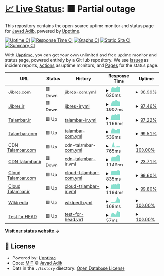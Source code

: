 # [📈 Live Status](https://demo.upptime.js.org): <!--live status--> **🟧 Partial outage**

This repository contains the open-source uptime monitor and status page for [Javad Adib](https://MrAdib.com), powered by [Upptime](https://github.com/upptime/upptime).

[![Uptime CI](https://github.com/MrJavadAdib/upptime/workflows/Uptime%20CI/badge.svg)](https://github.com/upptime/upptime/actions?query=workflow%3A%22Uptime+CI%22)
[![Response Time CI](https://github.com/MrJavadAdib/upptime/workflows/Response%20Time%20CI/badge.svg)](https://github.com/upptime/upptime/actions?query=workflow%3A%22Response+Time+CI%22)
[![Graphs CI](https://github.com/MrJavadAdib/upptime/workflows/Graphs%20CI/badge.svg)](https://github.com/upptime/upptime/actions?query=workflow%3A%22Graphs+CI%22)
[![Static Site CI](https://github.com/MrJavadAdib/upptime/workflows/Static%20Site%20CI/badge.svg)](https://github.com/upptime/upptime/actions?query=workflow%3A%22Static+Site+CI%22)
[![Summary CI](https://github.com/MrJavadAdib/upptime/workflows/Summary%20CI/badge.svg)](https://github.com/upptime/upptime/actions?query=workflow%3A%22Summary+CI%22)

With [Upptime](https://upptime.js.org), you can get your own unlimited and free uptime monitor and status page, powered entirely by a GitHub repository. We use [Issues](https://github.com/MrJavadAdib/upptime/issues) as incident reports, [Actions](https://github.com/MrJavadAdib/upptime/actions) as uptime monitors, and [Pages](https://demo.upptime.js.org) for the status page.

<!--start: status pages-->
<!-- This summary is generated by Upptime (https://github.com/upptime/upptime) -->
<!-- Do not edit this manually, your changes will be overwritten -->
<!-- prettier-ignore -->
| URL | Status | History | Response Time | Uptime |
| --- | ------ | ------- | ------------- | ------ |
| <img alt="" src="https://favicons.githubusercontent.com/jibres.com" height="13"> [Jibres.com](https://jibres.com) | 🟥 Down | [jibres-com.yml](https://github.com/MrJavadAdib/upptime/commits/HEAD/history/jibres-com.yml) | <details><summary><img alt="Response time graph" src="./graphs/jibres-com/response-time-week.png" height="20"> 620ms</summary><br><a href="https://demo.upptime.js.org/history/jibres-com"><img alt="Response time 574" src="https://img.shields.io/endpoint?url=https%3A%2F%2Fraw.githubusercontent.com%2FMrJavadAdib%2Fupptime%2FHEAD%2Fapi%2Fjibres-com%2Fresponse-time.json"></a><br><a href="https://demo.upptime.js.org/history/jibres-com"><img alt="24-hour response time 647" src="https://img.shields.io/endpoint?url=https%3A%2F%2Fraw.githubusercontent.com%2FMrJavadAdib%2Fupptime%2FHEAD%2Fapi%2Fjibres-com%2Fresponse-time-day.json"></a><br><a href="https://demo.upptime.js.org/history/jibres-com"><img alt="7-day response time 620" src="https://img.shields.io/endpoint?url=https%3A%2F%2Fraw.githubusercontent.com%2FMrJavadAdib%2Fupptime%2FHEAD%2Fapi%2Fjibres-com%2Fresponse-time-week.json"></a><br><a href="https://demo.upptime.js.org/history/jibres-com"><img alt="30-day response time 604" src="https://img.shields.io/endpoint?url=https%3A%2F%2Fraw.githubusercontent.com%2FMrJavadAdib%2Fupptime%2FHEAD%2Fapi%2Fjibres-com%2Fresponse-time-month.json"></a><br><a href="https://demo.upptime.js.org/history/jibres-com"><img alt="1-year response time 574" src="https://img.shields.io/endpoint?url=https%3A%2F%2Fraw.githubusercontent.com%2FMrJavadAdib%2Fupptime%2FHEAD%2Fapi%2Fjibres-com%2Fresponse-time-year.json"></a></details> | <details><summary><a href="https://demo.upptime.js.org/history/jibres-com">98.99%</a></summary><a href="https://demo.upptime.js.org/history/jibres-com"><img alt="All-time uptime 99.83%" src="https://img.shields.io/endpoint?url=https%3A%2F%2Fraw.githubusercontent.com%2FMrJavadAdib%2Fupptime%2FHEAD%2Fapi%2Fjibres-com%2Fuptime.json"></a><br><a href="https://demo.upptime.js.org/history/jibres-com"><img alt="24-hour uptime 100.00%" src="https://img.shields.io/endpoint?url=https%3A%2F%2Fraw.githubusercontent.com%2FMrJavadAdib%2Fupptime%2FHEAD%2Fapi%2Fjibres-com%2Fuptime-day.json"></a><br><a href="https://demo.upptime.js.org/history/jibres-com"><img alt="7-day uptime 98.99%" src="https://img.shields.io/endpoint?url=https%3A%2F%2Fraw.githubusercontent.com%2FMrJavadAdib%2Fupptime%2FHEAD%2Fapi%2Fjibres-com%2Fuptime-week.json"></a><br><a href="https://demo.upptime.js.org/history/jibres-com"><img alt="30-day uptime 99.77%" src="https://img.shields.io/endpoint?url=https%3A%2F%2Fraw.githubusercontent.com%2FMrJavadAdib%2Fupptime%2FHEAD%2Fapi%2Fjibres-com%2Fuptime-month.json"></a><br><a href="https://demo.upptime.js.org/history/jibres-com"><img alt="1-year uptime 99.83%" src="https://img.shields.io/endpoint?url=https%3A%2F%2Fraw.githubusercontent.com%2FMrJavadAdib%2Fupptime%2FHEAD%2Fapi%2Fjibres-com%2Fuptime-year.json"></a></details>
| <img alt="" src="https://favicons.githubusercontent.com/jibres.ir" height="13"> [Jibres.ir](https://jibres.ir) | 🟥 Down | [jibres-ir.yml](https://github.com/MrJavadAdib/upptime/commits/HEAD/history/jibres-ir.yml) | <details><summary><img alt="Response time graph" src="./graphs/jibres-ir/response-time-week.png" height="20"> 1907ms</summary><br><a href="https://demo.upptime.js.org/history/jibres-ir"><img alt="Response time 1933" src="https://img.shields.io/endpoint?url=https%3A%2F%2Fraw.githubusercontent.com%2FMrJavadAdib%2Fupptime%2FHEAD%2Fapi%2Fjibres-ir%2Fresponse-time.json"></a><br><a href="https://demo.upptime.js.org/history/jibres-ir"><img alt="24-hour response time 1769" src="https://img.shields.io/endpoint?url=https%3A%2F%2Fraw.githubusercontent.com%2FMrJavadAdib%2Fupptime%2FHEAD%2Fapi%2Fjibres-ir%2Fresponse-time-day.json"></a><br><a href="https://demo.upptime.js.org/history/jibres-ir"><img alt="7-day response time 1907" src="https://img.shields.io/endpoint?url=https%3A%2F%2Fraw.githubusercontent.com%2FMrJavadAdib%2Fupptime%2FHEAD%2Fapi%2Fjibres-ir%2Fresponse-time-week.json"></a><br><a href="https://demo.upptime.js.org/history/jibres-ir"><img alt="30-day response time 1945" src="https://img.shields.io/endpoint?url=https%3A%2F%2Fraw.githubusercontent.com%2FMrJavadAdib%2Fupptime%2FHEAD%2Fapi%2Fjibres-ir%2Fresponse-time-month.json"></a><br><a href="https://demo.upptime.js.org/history/jibres-ir"><img alt="1-year response time 1933" src="https://img.shields.io/endpoint?url=https%3A%2F%2Fraw.githubusercontent.com%2FMrJavadAdib%2Fupptime%2FHEAD%2Fapi%2Fjibres-ir%2Fresponse-time-year.json"></a></details> | <details><summary><a href="https://demo.upptime.js.org/history/jibres-ir">97.46%</a></summary><a href="https://demo.upptime.js.org/history/jibres-ir"><img alt="All-time uptime 99.51%" src="https://img.shields.io/endpoint?url=https%3A%2F%2Fraw.githubusercontent.com%2FMrJavadAdib%2Fupptime%2FHEAD%2Fapi%2Fjibres-ir%2Fuptime.json"></a><br><a href="https://demo.upptime.js.org/history/jibres-ir"><img alt="24-hour uptime 100.00%" src="https://img.shields.io/endpoint?url=https%3A%2F%2Fraw.githubusercontent.com%2FMrJavadAdib%2Fupptime%2FHEAD%2Fapi%2Fjibres-ir%2Fuptime-day.json"></a><br><a href="https://demo.upptime.js.org/history/jibres-ir"><img alt="7-day uptime 97.46%" src="https://img.shields.io/endpoint?url=https%3A%2F%2Fraw.githubusercontent.com%2FMrJavadAdib%2Fupptime%2FHEAD%2Fapi%2Fjibres-ir%2Fuptime-week.json"></a><br><a href="https://demo.upptime.js.org/history/jibres-ir"><img alt="30-day uptime 99.33%" src="https://img.shields.io/endpoint?url=https%3A%2F%2Fraw.githubusercontent.com%2FMrJavadAdib%2Fupptime%2FHEAD%2Fapi%2Fjibres-ir%2Fuptime-month.json"></a><br><a href="https://demo.upptime.js.org/history/jibres-ir"><img alt="1-year uptime 99.51%" src="https://img.shields.io/endpoint?url=https%3A%2F%2Fraw.githubusercontent.com%2FMrJavadAdib%2Fupptime%2FHEAD%2Fapi%2Fjibres-ir%2Fuptime-year.json"></a></details>
| <img alt="" src="https://favicons.githubusercontent.com/talambar.ir" height="13"> [Talambar.ir](https://talambar.ir) | 🟩 Up | [talambar-ir.yml](https://github.com/MrJavadAdib/upptime/commits/HEAD/history/talambar-ir.yml) | <details><summary><img alt="Response time graph" src="./graphs/talambar-ir/response-time-week.png" height="20"> 1166ms</summary><br><a href="https://demo.upptime.js.org/history/talambar-ir"><img alt="Response time 1178" src="https://img.shields.io/endpoint?url=https%3A%2F%2Fraw.githubusercontent.com%2FMrJavadAdib%2Fupptime%2FHEAD%2Fapi%2Ftalambar-ir%2Fresponse-time.json"></a><br><a href="https://demo.upptime.js.org/history/talambar-ir"><img alt="24-hour response time 1198" src="https://img.shields.io/endpoint?url=https%3A%2F%2Fraw.githubusercontent.com%2FMrJavadAdib%2Fupptime%2FHEAD%2Fapi%2Ftalambar-ir%2Fresponse-time-day.json"></a><br><a href="https://demo.upptime.js.org/history/talambar-ir"><img alt="7-day response time 1166" src="https://img.shields.io/endpoint?url=https%3A%2F%2Fraw.githubusercontent.com%2FMrJavadAdib%2Fupptime%2FHEAD%2Fapi%2Ftalambar-ir%2Fresponse-time-week.json"></a><br><a href="https://demo.upptime.js.org/history/talambar-ir"><img alt="30-day response time 1135" src="https://img.shields.io/endpoint?url=https%3A%2F%2Fraw.githubusercontent.com%2FMrJavadAdib%2Fupptime%2FHEAD%2Fapi%2Ftalambar-ir%2Fresponse-time-month.json"></a><br><a href="https://demo.upptime.js.org/history/talambar-ir"><img alt="1-year response time 1178" src="https://img.shields.io/endpoint?url=https%3A%2F%2Fraw.githubusercontent.com%2FMrJavadAdib%2Fupptime%2FHEAD%2Fapi%2Ftalambar-ir%2Fresponse-time-year.json"></a></details> | <details><summary><a href="https://demo.upptime.js.org/history/talambar-ir">97.22%</a></summary><a href="https://demo.upptime.js.org/history/talambar-ir"><img alt="All-time uptime 99.50%" src="https://img.shields.io/endpoint?url=https%3A%2F%2Fraw.githubusercontent.com%2FMrJavadAdib%2Fupptime%2FHEAD%2Fapi%2Ftalambar-ir%2Fuptime.json"></a><br><a href="https://demo.upptime.js.org/history/talambar-ir"><img alt="24-hour uptime 100.00%" src="https://img.shields.io/endpoint?url=https%3A%2F%2Fraw.githubusercontent.com%2FMrJavadAdib%2Fupptime%2FHEAD%2Fapi%2Ftalambar-ir%2Fuptime-day.json"></a><br><a href="https://demo.upptime.js.org/history/talambar-ir"><img alt="7-day uptime 97.22%" src="https://img.shields.io/endpoint?url=https%3A%2F%2Fraw.githubusercontent.com%2FMrJavadAdib%2Fupptime%2FHEAD%2Fapi%2Ftalambar-ir%2Fuptime-week.json"></a><br><a href="https://demo.upptime.js.org/history/talambar-ir"><img alt="30-day uptime 99.32%" src="https://img.shields.io/endpoint?url=https%3A%2F%2Fraw.githubusercontent.com%2FMrJavadAdib%2Fupptime%2FHEAD%2Fapi%2Ftalambar-ir%2Fuptime-month.json"></a><br><a href="https://demo.upptime.js.org/history/talambar-ir"><img alt="1-year uptime 99.50%" src="https://img.shields.io/endpoint?url=https%3A%2F%2Fraw.githubusercontent.com%2FMrJavadAdib%2Fupptime%2FHEAD%2Fapi%2Ftalambar-ir%2Fuptime-year.json"></a></details>
| <img alt="" src="https://favicons.githubusercontent.com/talambar.com" height="13"> [Talambar.com](https://talambar.com) | 🟩 Up | [talambar-com.yml](https://github.com/MrJavadAdib/upptime/commits/HEAD/history/talambar-com.yml) | <details><summary><img alt="Response time graph" src="./graphs/talambar-com/response-time-week.png" height="20"> 539ms</summary><br><a href="https://demo.upptime.js.org/history/talambar-com"><img alt="Response time 515" src="https://img.shields.io/endpoint?url=https%3A%2F%2Fraw.githubusercontent.com%2FMrJavadAdib%2Fupptime%2FHEAD%2Fapi%2Ftalambar-com%2Fresponse-time.json"></a><br><a href="https://demo.upptime.js.org/history/talambar-com"><img alt="24-hour response time 534" src="https://img.shields.io/endpoint?url=https%3A%2F%2Fraw.githubusercontent.com%2FMrJavadAdib%2Fupptime%2FHEAD%2Fapi%2Ftalambar-com%2Fresponse-time-day.json"></a><br><a href="https://demo.upptime.js.org/history/talambar-com"><img alt="7-day response time 539" src="https://img.shields.io/endpoint?url=https%3A%2F%2Fraw.githubusercontent.com%2FMrJavadAdib%2Fupptime%2FHEAD%2Fapi%2Ftalambar-com%2Fresponse-time-week.json"></a><br><a href="https://demo.upptime.js.org/history/talambar-com"><img alt="30-day response time 530" src="https://img.shields.io/endpoint?url=https%3A%2F%2Fraw.githubusercontent.com%2FMrJavadAdib%2Fupptime%2FHEAD%2Fapi%2Ftalambar-com%2Fresponse-time-month.json"></a><br><a href="https://demo.upptime.js.org/history/talambar-com"><img alt="1-year response time 515" src="https://img.shields.io/endpoint?url=https%3A%2F%2Fraw.githubusercontent.com%2FMrJavadAdib%2Fupptime%2FHEAD%2Fapi%2Ftalambar-com%2Fresponse-time-year.json"></a></details> | <details><summary><a href="https://demo.upptime.js.org/history/talambar-com">99.51%</a></summary><a href="https://demo.upptime.js.org/history/talambar-com"><img alt="All-time uptime 99.92%" src="https://img.shields.io/endpoint?url=https%3A%2F%2Fraw.githubusercontent.com%2FMrJavadAdib%2Fupptime%2FHEAD%2Fapi%2Ftalambar-com%2Fuptime.json"></a><br><a href="https://demo.upptime.js.org/history/talambar-com"><img alt="24-hour uptime 100.00%" src="https://img.shields.io/endpoint?url=https%3A%2F%2Fraw.githubusercontent.com%2FMrJavadAdib%2Fupptime%2FHEAD%2Fapi%2Ftalambar-com%2Fuptime-day.json"></a><br><a href="https://demo.upptime.js.org/history/talambar-com"><img alt="7-day uptime 99.51%" src="https://img.shields.io/endpoint?url=https%3A%2F%2Fraw.githubusercontent.com%2FMrJavadAdib%2Fupptime%2FHEAD%2Fapi%2Ftalambar-com%2Fuptime-week.json"></a><br><a href="https://demo.upptime.js.org/history/talambar-com"><img alt="30-day uptime 99.89%" src="https://img.shields.io/endpoint?url=https%3A%2F%2Fraw.githubusercontent.com%2FMrJavadAdib%2Fupptime%2FHEAD%2Fapi%2Ftalambar-com%2Fuptime-month.json"></a><br><a href="https://demo.upptime.js.org/history/talambar-com"><img alt="1-year uptime 99.92%" src="https://img.shields.io/endpoint?url=https%3A%2F%2Fraw.githubusercontent.com%2FMrJavadAdib%2Fupptime%2FHEAD%2Fapi%2Ftalambar-com%2Fuptime-year.json"></a></details>
| <img alt="" src="https://favicons.githubusercontent.com/cdn.talambar.com" height="13"> [CDN Talambar.com](https://cdn.talambar.com) | 🟩 Up | [cdn-talambar-com.yml](https://github.com/MrJavadAdib/upptime/commits/HEAD/history/cdn-talambar-com.yml) | <details><summary><img alt="Response time graph" src="./graphs/cdn-talambar-com/response-time-week.png" height="20"> 765ms</summary><br><a href="https://demo.upptime.js.org/history/cdn-talambar-com"><img alt="Response time 530" src="https://img.shields.io/endpoint?url=https%3A%2F%2Fraw.githubusercontent.com%2FMrJavadAdib%2Fupptime%2FHEAD%2Fapi%2Fcdn-talambar-com%2Fresponse-time.json"></a><br><a href="https://demo.upptime.js.org/history/cdn-talambar-com"><img alt="24-hour response time 564" src="https://img.shields.io/endpoint?url=https%3A%2F%2Fraw.githubusercontent.com%2FMrJavadAdib%2Fupptime%2FHEAD%2Fapi%2Fcdn-talambar-com%2Fresponse-time-day.json"></a><br><a href="https://demo.upptime.js.org/history/cdn-talambar-com"><img alt="7-day response time 765" src="https://img.shields.io/endpoint?url=https%3A%2F%2Fraw.githubusercontent.com%2FMrJavadAdib%2Fupptime%2FHEAD%2Fapi%2Fcdn-talambar-com%2Fresponse-time-week.json"></a><br><a href="https://demo.upptime.js.org/history/cdn-talambar-com"><img alt="30-day response time 563" src="https://img.shields.io/endpoint?url=https%3A%2F%2Fraw.githubusercontent.com%2FMrJavadAdib%2Fupptime%2FHEAD%2Fapi%2Fcdn-talambar-com%2Fresponse-time-month.json"></a><br><a href="https://demo.upptime.js.org/history/cdn-talambar-com"><img alt="1-year response time 530" src="https://img.shields.io/endpoint?url=https%3A%2F%2Fraw.githubusercontent.com%2FMrJavadAdib%2Fupptime%2FHEAD%2Fapi%2Fcdn-talambar-com%2Fresponse-time-year.json"></a></details> | <details><summary><a href="https://demo.upptime.js.org/history/cdn-talambar-com">100.00%</a></summary><a href="https://demo.upptime.js.org/history/cdn-talambar-com"><img alt="All-time uptime 100.00%" src="https://img.shields.io/endpoint?url=https%3A%2F%2Fraw.githubusercontent.com%2FMrJavadAdib%2Fupptime%2FHEAD%2Fapi%2Fcdn-talambar-com%2Fuptime.json"></a><br><a href="https://demo.upptime.js.org/history/cdn-talambar-com"><img alt="24-hour uptime 100.00%" src="https://img.shields.io/endpoint?url=https%3A%2F%2Fraw.githubusercontent.com%2FMrJavadAdib%2Fupptime%2FHEAD%2Fapi%2Fcdn-talambar-com%2Fuptime-day.json"></a><br><a href="https://demo.upptime.js.org/history/cdn-talambar-com"><img alt="7-day uptime 100.00%" src="https://img.shields.io/endpoint?url=https%3A%2F%2Fraw.githubusercontent.com%2FMrJavadAdib%2Fupptime%2FHEAD%2Fapi%2Fcdn-talambar-com%2Fuptime-week.json"></a><br><a href="https://demo.upptime.js.org/history/cdn-talambar-com"><img alt="30-day uptime 100.00%" src="https://img.shields.io/endpoint?url=https%3A%2F%2Fraw.githubusercontent.com%2FMrJavadAdib%2Fupptime%2FHEAD%2Fapi%2Fcdn-talambar-com%2Fuptime-month.json"></a><br><a href="https://demo.upptime.js.org/history/cdn-talambar-com"><img alt="1-year uptime 100.00%" src="https://img.shields.io/endpoint?url=https%3A%2F%2Fraw.githubusercontent.com%2FMrJavadAdib%2Fupptime%2FHEAD%2Fapi%2Fcdn-talambar-com%2Fuptime-year.json"></a></details>
| <img alt="" src="https://favicons.githubusercontent.com/cdn.talambar.ir" height="13"> [CDN Talambar.ir](https://cdn.talambar.ir) | 🟥 Down | [cdn-talambar-ir.yml](https://github.com/MrJavadAdib/upptime/commits/HEAD/history/cdn-talambar-ir.yml) | <details><summary><img alt="Response time graph" src="./graphs/cdn-talambar-ir/response-time-week.png" height="20"> 1146ms</summary><br><a href="https://demo.upptime.js.org/history/cdn-talambar-ir"><img alt="Response time 1211" src="https://img.shields.io/endpoint?url=https%3A%2F%2Fraw.githubusercontent.com%2FMrJavadAdib%2Fupptime%2FHEAD%2Fapi%2Fcdn-talambar-ir%2Fresponse-time.json"></a><br><a href="https://demo.upptime.js.org/history/cdn-talambar-ir"><img alt="24-hour response time 1205" src="https://img.shields.io/endpoint?url=https%3A%2F%2Fraw.githubusercontent.com%2FMrJavadAdib%2Fupptime%2FHEAD%2Fapi%2Fcdn-talambar-ir%2Fresponse-time-day.json"></a><br><a href="https://demo.upptime.js.org/history/cdn-talambar-ir"><img alt="7-day response time 1146" src="https://img.shields.io/endpoint?url=https%3A%2F%2Fraw.githubusercontent.com%2FMrJavadAdib%2Fupptime%2FHEAD%2Fapi%2Fcdn-talambar-ir%2Fresponse-time-week.json"></a><br><a href="https://demo.upptime.js.org/history/cdn-talambar-ir"><img alt="30-day response time 1116" src="https://img.shields.io/endpoint?url=https%3A%2F%2Fraw.githubusercontent.com%2FMrJavadAdib%2Fupptime%2FHEAD%2Fapi%2Fcdn-talambar-ir%2Fresponse-time-month.json"></a><br><a href="https://demo.upptime.js.org/history/cdn-talambar-ir"><img alt="1-year response time 1211" src="https://img.shields.io/endpoint?url=https%3A%2F%2Fraw.githubusercontent.com%2FMrJavadAdib%2Fupptime%2FHEAD%2Fapi%2Fcdn-talambar-ir%2Fresponse-time-year.json"></a></details> | <details><summary><a href="https://demo.upptime.js.org/history/cdn-talambar-ir">23.71%</a></summary><a href="https://demo.upptime.js.org/history/cdn-talambar-ir"><img alt="All-time uptime 87.03%" src="https://img.shields.io/endpoint?url=https%3A%2F%2Fraw.githubusercontent.com%2FMrJavadAdib%2Fupptime%2FHEAD%2Fapi%2Fcdn-talambar-ir%2Fuptime.json"></a><br><a href="https://demo.upptime.js.org/history/cdn-talambar-ir"><img alt="24-hour uptime 0.00%" src="https://img.shields.io/endpoint?url=https%3A%2F%2Fraw.githubusercontent.com%2FMrJavadAdib%2Fupptime%2FHEAD%2Fapi%2Fcdn-talambar-ir%2Fuptime-day.json"></a><br><a href="https://demo.upptime.js.org/history/cdn-talambar-ir"><img alt="7-day uptime 23.71%" src="https://img.shields.io/endpoint?url=https%3A%2F%2Fraw.githubusercontent.com%2FMrJavadAdib%2Fupptime%2FHEAD%2Fapi%2Fcdn-talambar-ir%2Fuptime-week.json"></a><br><a href="https://demo.upptime.js.org/history/cdn-talambar-ir"><img alt="30-day uptime 82.41%" src="https://img.shields.io/endpoint?url=https%3A%2F%2Fraw.githubusercontent.com%2FMrJavadAdib%2Fupptime%2FHEAD%2Fapi%2Fcdn-talambar-ir%2Fuptime-month.json"></a><br><a href="https://demo.upptime.js.org/history/cdn-talambar-ir"><img alt="1-year uptime 87.03%" src="https://img.shields.io/endpoint?url=https%3A%2F%2Fraw.githubusercontent.com%2FMrJavadAdib%2Fupptime%2FHEAD%2Fapi%2Fcdn-talambar-ir%2Fuptime-year.json"></a></details>
| <img alt="" src="https://favicons.githubusercontent.com/cloud.talambar.com" height="13"> [Cloud Talambar.com](https://cloud.talambar.com) | 🟩 Up | [cloud-talambar-com.yml](https://github.com/MrJavadAdib/upptime/commits/HEAD/history/cloud-talambar-com.yml) | <details><summary><img alt="Response time graph" src="./graphs/cloud-talambar-com/response-time-week.png" height="20"> 835ms</summary><br><a href="https://demo.upptime.js.org/history/cloud-talambar-com"><img alt="Response time 805" src="https://img.shields.io/endpoint?url=https%3A%2F%2Fraw.githubusercontent.com%2FMrJavadAdib%2Fupptime%2FHEAD%2Fapi%2Fcloud-talambar-com%2Fresponse-time.json"></a><br><a href="https://demo.upptime.js.org/history/cloud-talambar-com"><img alt="24-hour response time 839" src="https://img.shields.io/endpoint?url=https%3A%2F%2Fraw.githubusercontent.com%2FMrJavadAdib%2Fupptime%2FHEAD%2Fapi%2Fcloud-talambar-com%2Fresponse-time-day.json"></a><br><a href="https://demo.upptime.js.org/history/cloud-talambar-com"><img alt="7-day response time 835" src="https://img.shields.io/endpoint?url=https%3A%2F%2Fraw.githubusercontent.com%2FMrJavadAdib%2Fupptime%2FHEAD%2Fapi%2Fcloud-talambar-com%2Fresponse-time-week.json"></a><br><a href="https://demo.upptime.js.org/history/cloud-talambar-com"><img alt="30-day response time 818" src="https://img.shields.io/endpoint?url=https%3A%2F%2Fraw.githubusercontent.com%2FMrJavadAdib%2Fupptime%2FHEAD%2Fapi%2Fcloud-talambar-com%2Fresponse-time-month.json"></a><br><a href="https://demo.upptime.js.org/history/cloud-talambar-com"><img alt="1-year response time 805" src="https://img.shields.io/endpoint?url=https%3A%2F%2Fraw.githubusercontent.com%2FMrJavadAdib%2Fupptime%2FHEAD%2Fapi%2Fcloud-talambar-com%2Fresponse-time-year.json"></a></details> | <details><summary><a href="https://demo.upptime.js.org/history/cloud-talambar-com">99.60%</a></summary><a href="https://demo.upptime.js.org/history/cloud-talambar-com"><img alt="All-time uptime 99.73%" src="https://img.shields.io/endpoint?url=https%3A%2F%2Fraw.githubusercontent.com%2FMrJavadAdib%2Fupptime%2FHEAD%2Fapi%2Fcloud-talambar-com%2Fuptime.json"></a><br><a href="https://demo.upptime.js.org/history/cloud-talambar-com"><img alt="24-hour uptime 100.00%" src="https://img.shields.io/endpoint?url=https%3A%2F%2Fraw.githubusercontent.com%2FMrJavadAdib%2Fupptime%2FHEAD%2Fapi%2Fcloud-talambar-com%2Fuptime-day.json"></a><br><a href="https://demo.upptime.js.org/history/cloud-talambar-com"><img alt="7-day uptime 99.60%" src="https://img.shields.io/endpoint?url=https%3A%2F%2Fraw.githubusercontent.com%2FMrJavadAdib%2Fupptime%2FHEAD%2Fapi%2Fcloud-talambar-com%2Fuptime-week.json"></a><br><a href="https://demo.upptime.js.org/history/cloud-talambar-com"><img alt="30-day uptime 99.91%" src="https://img.shields.io/endpoint?url=https%3A%2F%2Fraw.githubusercontent.com%2FMrJavadAdib%2Fupptime%2FHEAD%2Fapi%2Fcloud-talambar-com%2Fuptime-month.json"></a><br><a href="https://demo.upptime.js.org/history/cloud-talambar-com"><img alt="1-year uptime 99.73%" src="https://img.shields.io/endpoint?url=https%3A%2F%2Fraw.githubusercontent.com%2FMrJavadAdib%2Fupptime%2FHEAD%2Fapi%2Fcloud-talambar-com%2Fuptime-year.json"></a></details>
| <img alt="" src="https://favicons.githubusercontent.com/cloud.talambar.ir" height="13"> [Cloud Talambar.ir](https://cloud.talambar.ir) | 🟩 Up | [cloud-talambar-ir.yml](https://github.com/MrJavadAdib/upptime/commits/HEAD/history/cloud-talambar-ir.yml) | <details><summary><img alt="Response time graph" src="./graphs/cloud-talambar-ir/response-time-week.png" height="20"> 1194ms</summary><br><a href="https://demo.upptime.js.org/history/cloud-talambar-ir"><img alt="Response time 1528" src="https://img.shields.io/endpoint?url=https%3A%2F%2Fraw.githubusercontent.com%2FMrJavadAdib%2Fupptime%2FHEAD%2Fapi%2Fcloud-talambar-ir%2Fresponse-time.json"></a><br><a href="https://demo.upptime.js.org/history/cloud-talambar-ir"><img alt="24-hour response time 1228" src="https://img.shields.io/endpoint?url=https%3A%2F%2Fraw.githubusercontent.com%2FMrJavadAdib%2Fupptime%2FHEAD%2Fapi%2Fcloud-talambar-ir%2Fresponse-time-day.json"></a><br><a href="https://demo.upptime.js.org/history/cloud-talambar-ir"><img alt="7-day response time 1194" src="https://img.shields.io/endpoint?url=https%3A%2F%2Fraw.githubusercontent.com%2FMrJavadAdib%2Fupptime%2FHEAD%2Fapi%2Fcloud-talambar-ir%2Fresponse-time-week.json"></a><br><a href="https://demo.upptime.js.org/history/cloud-talambar-ir"><img alt="30-day response time 1139" src="https://img.shields.io/endpoint?url=https%3A%2F%2Fraw.githubusercontent.com%2FMrJavadAdib%2Fupptime%2FHEAD%2Fapi%2Fcloud-talambar-ir%2Fresponse-time-month.json"></a><br><a href="https://demo.upptime.js.org/history/cloud-talambar-ir"><img alt="1-year response time 1528" src="https://img.shields.io/endpoint?url=https%3A%2F%2Fraw.githubusercontent.com%2FMrJavadAdib%2Fupptime%2FHEAD%2Fapi%2Fcloud-talambar-ir%2Fresponse-time-year.json"></a></details> | <details><summary><a href="https://demo.upptime.js.org/history/cloud-talambar-ir">99.80%</a></summary><a href="https://demo.upptime.js.org/history/cloud-talambar-ir"><img alt="All-time uptime 99.71%" src="https://img.shields.io/endpoint?url=https%3A%2F%2Fraw.githubusercontent.com%2FMrJavadAdib%2Fupptime%2FHEAD%2Fapi%2Fcloud-talambar-ir%2Fuptime.json"></a><br><a href="https://demo.upptime.js.org/history/cloud-talambar-ir"><img alt="24-hour uptime 100.00%" src="https://img.shields.io/endpoint?url=https%3A%2F%2Fraw.githubusercontent.com%2FMrJavadAdib%2Fupptime%2FHEAD%2Fapi%2Fcloud-talambar-ir%2Fuptime-day.json"></a><br><a href="https://demo.upptime.js.org/history/cloud-talambar-ir"><img alt="7-day uptime 99.80%" src="https://img.shields.io/endpoint?url=https%3A%2F%2Fraw.githubusercontent.com%2FMrJavadAdib%2Fupptime%2FHEAD%2Fapi%2Fcloud-talambar-ir%2Fuptime-week.json"></a><br><a href="https://demo.upptime.js.org/history/cloud-talambar-ir"><img alt="30-day uptime 99.95%" src="https://img.shields.io/endpoint?url=https%3A%2F%2Fraw.githubusercontent.com%2FMrJavadAdib%2Fupptime%2FHEAD%2Fapi%2Fcloud-talambar-ir%2Fuptime-month.json"></a><br><a href="https://demo.upptime.js.org/history/cloud-talambar-ir"><img alt="1-year uptime 99.71%" src="https://img.shields.io/endpoint?url=https%3A%2F%2Fraw.githubusercontent.com%2FMrJavadAdib%2Fupptime%2FHEAD%2Fapi%2Fcloud-talambar-ir%2Fuptime-year.json"></a></details>
| <img alt="" src="https://favicons.githubusercontent.com/en.wikipedia.org" height="13"> [Wikipedia](https://en.wikipedia.org) | 🟩 Up | [wikipedia.yml](https://github.com/MrJavadAdib/upptime/commits/HEAD/history/wikipedia.yml) | <details><summary><img alt="Response time graph" src="./graphs/wikipedia/response-time-week.png" height="20"> 168ms</summary><br><a href="https://demo.upptime.js.org/history/wikipedia"><img alt="Response time 101" src="https://img.shields.io/endpoint?url=https%3A%2F%2Fraw.githubusercontent.com%2FMrJavadAdib%2Fupptime%2FHEAD%2Fapi%2Fwikipedia%2Fresponse-time.json"></a><br><a href="https://demo.upptime.js.org/history/wikipedia"><img alt="24-hour response time 211" src="https://img.shields.io/endpoint?url=https%3A%2F%2Fraw.githubusercontent.com%2FMrJavadAdib%2Fupptime%2FHEAD%2Fapi%2Fwikipedia%2Fresponse-time-day.json"></a><br><a href="https://demo.upptime.js.org/history/wikipedia"><img alt="7-day response time 168" src="https://img.shields.io/endpoint?url=https%3A%2F%2Fraw.githubusercontent.com%2FMrJavadAdib%2Fupptime%2FHEAD%2Fapi%2Fwikipedia%2Fresponse-time-week.json"></a><br><a href="https://demo.upptime.js.org/history/wikipedia"><img alt="30-day response time 114" src="https://img.shields.io/endpoint?url=https%3A%2F%2Fraw.githubusercontent.com%2FMrJavadAdib%2Fupptime%2FHEAD%2Fapi%2Fwikipedia%2Fresponse-time-month.json"></a><br><a href="https://demo.upptime.js.org/history/wikipedia"><img alt="1-year response time 101" src="https://img.shields.io/endpoint?url=https%3A%2F%2Fraw.githubusercontent.com%2FMrJavadAdib%2Fupptime%2FHEAD%2Fapi%2Fwikipedia%2Fresponse-time-year.json"></a></details> | <details><summary><a href="https://demo.upptime.js.org/history/wikipedia">100.00%</a></summary><a href="https://demo.upptime.js.org/history/wikipedia"><img alt="All-time uptime 100.00%" src="https://img.shields.io/endpoint?url=https%3A%2F%2Fraw.githubusercontent.com%2FMrJavadAdib%2Fupptime%2FHEAD%2Fapi%2Fwikipedia%2Fuptime.json"></a><br><a href="https://demo.upptime.js.org/history/wikipedia"><img alt="24-hour uptime 100.00%" src="https://img.shields.io/endpoint?url=https%3A%2F%2Fraw.githubusercontent.com%2FMrJavadAdib%2Fupptime%2FHEAD%2Fapi%2Fwikipedia%2Fuptime-day.json"></a><br><a href="https://demo.upptime.js.org/history/wikipedia"><img alt="7-day uptime 100.00%" src="https://img.shields.io/endpoint?url=https%3A%2F%2Fraw.githubusercontent.com%2FMrJavadAdib%2Fupptime%2FHEAD%2Fapi%2Fwikipedia%2Fuptime-week.json"></a><br><a href="https://demo.upptime.js.org/history/wikipedia"><img alt="30-day uptime 100.00%" src="https://img.shields.io/endpoint?url=https%3A%2F%2Fraw.githubusercontent.com%2FMrJavadAdib%2Fupptime%2FHEAD%2Fapi%2Fwikipedia%2Fuptime-month.json"></a><br><a href="https://demo.upptime.js.org/history/wikipedia"><img alt="1-year uptime 100.00%" src="https://img.shields.io/endpoint?url=https%3A%2F%2Fraw.githubusercontent.com%2FMrJavadAdib%2Fupptime%2FHEAD%2Fapi%2Fwikipedia%2Fuptime-year.json"></a></details>
| <img alt="" src="https://favicons.githubusercontent.com/www.google.com" height="13"> [Test for HEAD](https://www.google.com) | 🟩 Up | [test-for-head.yml](https://github.com/MrJavadAdib/upptime/commits/HEAD/history/test-for-head.yml) | <details><summary><img alt="Response time graph" src="./graphs/test-for-head/response-time-week.png" height="20"> 57ms</summary><br><a href="https://demo.upptime.js.org/history/test-for-head"><img alt="Response time 40" src="https://img.shields.io/endpoint?url=https%3A%2F%2Fraw.githubusercontent.com%2FMrJavadAdib%2Fupptime%2FHEAD%2Fapi%2Ftest-for-head%2Fresponse-time.json"></a><br><a href="https://demo.upptime.js.org/history/test-for-head"><img alt="24-hour response time 67" src="https://img.shields.io/endpoint?url=https%3A%2F%2Fraw.githubusercontent.com%2FMrJavadAdib%2Fupptime%2FHEAD%2Fapi%2Ftest-for-head%2Fresponse-time-day.json"></a><br><a href="https://demo.upptime.js.org/history/test-for-head"><img alt="7-day response time 57" src="https://img.shields.io/endpoint?url=https%3A%2F%2Fraw.githubusercontent.com%2FMrJavadAdib%2Fupptime%2FHEAD%2Fapi%2Ftest-for-head%2Fresponse-time-week.json"></a><br><a href="https://demo.upptime.js.org/history/test-for-head"><img alt="30-day response time 46" src="https://img.shields.io/endpoint?url=https%3A%2F%2Fraw.githubusercontent.com%2FMrJavadAdib%2Fupptime%2FHEAD%2Fapi%2Ftest-for-head%2Fresponse-time-month.json"></a><br><a href="https://demo.upptime.js.org/history/test-for-head"><img alt="1-year response time 40" src="https://img.shields.io/endpoint?url=https%3A%2F%2Fraw.githubusercontent.com%2FMrJavadAdib%2Fupptime%2FHEAD%2Fapi%2Ftest-for-head%2Fresponse-time-year.json"></a></details> | <details><summary><a href="https://demo.upptime.js.org/history/test-for-head">100.00%</a></summary><a href="https://demo.upptime.js.org/history/test-for-head"><img alt="All-time uptime 100.00%" src="https://img.shields.io/endpoint?url=https%3A%2F%2Fraw.githubusercontent.com%2FMrJavadAdib%2Fupptime%2FHEAD%2Fapi%2Ftest-for-head%2Fuptime.json"></a><br><a href="https://demo.upptime.js.org/history/test-for-head"><img alt="24-hour uptime 100.00%" src="https://img.shields.io/endpoint?url=https%3A%2F%2Fraw.githubusercontent.com%2FMrJavadAdib%2Fupptime%2FHEAD%2Fapi%2Ftest-for-head%2Fuptime-day.json"></a><br><a href="https://demo.upptime.js.org/history/test-for-head"><img alt="7-day uptime 100.00%" src="https://img.shields.io/endpoint?url=https%3A%2F%2Fraw.githubusercontent.com%2FMrJavadAdib%2Fupptime%2FHEAD%2Fapi%2Ftest-for-head%2Fuptime-week.json"></a><br><a href="https://demo.upptime.js.org/history/test-for-head"><img alt="30-day uptime 100.00%" src="https://img.shields.io/endpoint?url=https%3A%2F%2Fraw.githubusercontent.com%2FMrJavadAdib%2Fupptime%2FHEAD%2Fapi%2Ftest-for-head%2Fuptime-month.json"></a><br><a href="https://demo.upptime.js.org/history/test-for-head"><img alt="1-year uptime 100.00%" src="https://img.shields.io/endpoint?url=https%3A%2F%2Fraw.githubusercontent.com%2FMrJavadAdib%2Fupptime%2FHEAD%2Fapi%2Ftest-for-head%2Fuptime-year.json"></a></details>

<!--end: status pages-->

[**Visit our status website →**](https://demo.upptime.js.org)

## 📄 License

- Powered by: [Upptime](https://github.com/upptime/upptime)
- Code: [MIT](./LICENSE) © [Javad Adib](https://MrAdib.com)
- Data in the `./history` directory: [Open Database License](https://opendatacommons.org/licenses/odbl/1-0/)
